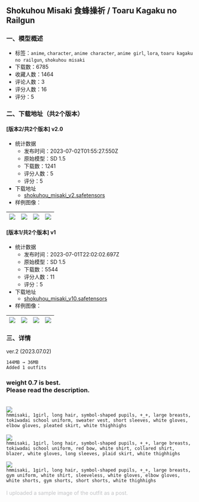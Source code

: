 ## Shokuhou Misaki 食蜂操祈 / Toaru Kagaku no Railgun
### 一、模型概述

- 标签：`anime`, `character`, `anime character`, `anime girl`, `lora`, `toaru kagaku no railgun`, `shokuhou misaki`
- 下载数：6785
- 收藏人数：1464
- 评论人数：3
- 评分人数：16
- 评分：5

### 二、下载地址（共2个版本）

#### [版本2/共2个版本] v2.0

- 统计数据
  - 发布时间：2023-07-02T01:55:27.550Z
  - 原始模型：SD 1.5
  - 下载数：1241
  - 评分人数：5
  - 评分：5
- 下载地址
  - [shokuhou_misaki_v2.safetensors](https://civitai.com/api/download/models/108245)
- 样例图像：

| <img src="https://image.civitai.com/xG1nkqKTMzGDvpLrqFT7WA/ce2b5056-8f98-49eb-80a6-9582dd08f07a/width=450/1363452.jpeg" /> | <img src="https://image.civitai.com/xG1nkqKTMzGDvpLrqFT7WA/3545615f-a7b5-4744-b860-82b2ede26fa1/width=450/1363455.jpeg" /> | <img src="https://image.civitai.com/xG1nkqKTMzGDvpLrqFT7WA/ad2c88ad-e1fd-4f91-bd89-398905e452c2/width=450/1363466.jpeg" /> | <img src="https://image.civitai.com/xG1nkqKTMzGDvpLrqFT7WA/ab6495a4-7e53-4af0-8a7d-326ed59aba17/width=450/1363456.jpeg" /> |
| ---- | ---- | ---- | ---- |

#### [版本1/共2个版本] v1

- 统计数据
  - 发布时间：2023-07-01T22:02:02.697Z
  - 原始模型：SD 1.5
  - 下载数：5544
  - 评分人数：11
  - 评分：5
- 下载地址
  - [shokuhou_misaki_v10.safetensors](https://civitai.com/api/download/models/23686)
- 样例图像：

| <img src="https://image.civitai.com/xG1nkqKTMzGDvpLrqFT7WA/352c7763-5042-4166-d0ac-a21fd60f1100/width=450/256793.jpeg" /> | <img src="https://image.civitai.com/xG1nkqKTMzGDvpLrqFT7WA/33d6486a-7b4a-413e-7c30-745633902000/width=450/256802.jpeg" /> | <img src="https://image.civitai.com/xG1nkqKTMzGDvpLrqFT7WA/8bc430e9-db9e-48db-a7ef-338424bd9800/width=450/256801.jpeg" /> | <img src="https://image.civitai.com/xG1nkqKTMzGDvpLrqFT7WA/8ca3273b-f516-4130-7c0f-3dbddc164c00/width=450/256800.jpeg" /> |
| ---- | ---- | ---- | ---- |


### 三、详情
<p>ver.2 (2023.07.02)</p><pre><code>144MB → 36MB
Added 1 outfits</code></pre><h3 id="heading-369">weight 0.7 is best.<br />Please read the description.</h3><p><br /><img src="https://image.civitai.com/xG1nkqKTMzGDvpLrqFT7WA/07cf70f1-2f42-4472-ad5d-e0b5978d6bd7/width=525/07cf70f1-2f42-4472-ad5d-e0b5978d6bd7.jpeg" /><br /><code>hmmisaki, 1girl, long hair, symbol-shaped pupils, +_+, large breasts, tokiwadai school uniform, sweater vest, short sleeves, white gloves, elbow gloves, pleated skirt, white thighhighs</code><br /><br /><img src="https://image.civitai.com/xG1nkqKTMzGDvpLrqFT7WA/b91672ed-8c34-4b91-9762-23911aeeae76/width=525/b91672ed-8c34-4b91-9762-23911aeeae76.jpeg" /><br /><code>hmmisaki, 1girl, long hair, symbol-shaped pupils, +_+, large breasts, tokiwadai school uniform, red bow, white shirt, collared shirt, blazer, white gloves, long sleeves, plaid skirt, white thighhighs</code><br /></p><p><img src="https://image.civitai.com/xG1nkqKTMzGDvpLrqFT7WA/52da97dd-cbda-4f1e-8ad0-f7bcb5215483/width=525/52da97dd-cbda-4f1e-8ad0-f7bcb5215483.jpeg" /><br /><code>hmmisaki, 1girl, long hair, symbol-shaped pupils, +_+, large breasts, gym uniform, white shirt, sleeveless, white gloves, elbow gloves, white shorts, gym shorts, short shorts, white thighhighs</code><br /><br /><span style="color:rgb(193, 194, 197)">I uploaded a sample image of the outfit as a post.</span></p>